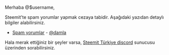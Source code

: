 Merhaba @$username,

Steemit'te spam yorumlar yapmak cezaya tabidir. Aşağıdaki yazıdan detaylı bilgiler alabilirsiniz.

* [Spam yorumlar](https://steemit.com/tr/@damla/spam-yorumlardan-dolayi-sorun-yasamamak-icin-bilinmesi-gereken-hususlar) - [@damla](http://steemit.com/@damla)

Hala merak ettiğiniz bir şeyler varsa, [Steemit Türkiye discord](https://discord.gg/XmtWUHW) sunucusu üzerinden sorabilirsiniz.